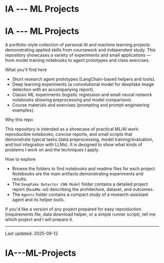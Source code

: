 # IA --- ML Projects

# IA --- ML Projects

A portfolio-style collection of personal AI and machine learning projects demonstrating applied skills from coursework and independent study. This repository showcases a variety of experiments and small applications — from model training notebooks to agent prototypes and class exercises.

What you'll find here

- Short research agent prototypes (LangChain-based helpers and tools).
- Deep learning experiments (a convolutional model for deepfake image detection with an accompanying report).
- Classic ML experiments (logistic regression and small neural network notebooks showing preprocessing and model comparison).
- Course materials and exercises (prompting and prompt-engineering examples).

Why this repo

This repository is intended as a showcase of practical ML/AI work: reproducible notebooks, concise reports, and small scripts that demonstrate typical tasks (data preprocessing, model training/evaluation, and tool integration with LLMs). It is designed to show what kinds of problems I work on and the techniques I apply.

How to explore

- Browse the folders to find notebooks and readme files for each project. Notebooks are the main artifacts demonstrating experiments and results.
- The `DeepFake Detector CNN Model` folder contains a detailed project report (`ReadMe.md`) describing the architecture, dataset, and outcomes.
- The `Agents` folder contains a compact study of a research-assistant agent and its helper tools.

If you'd like a version of any project prepared for easy reproduction (requirements file, data download helper, or a simple runner script), tell me which project and I will prepare it.

---

Last updated: 2025-09-12
# IA---ML-Projects

